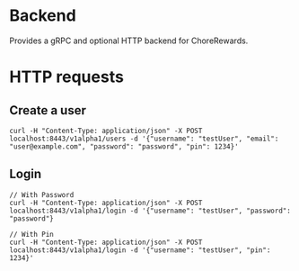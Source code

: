 # Backend

Provides a gRPC and optional HTTP backend for ChoreRewards.

# HTTP requests

## Create a user

```
curl -H "Content-Type: application/json" -X POST localhost:8443/v1alpha1/users -d '{"username": "testUser", "email": "user@example.com", "password": "password", "pin": 1234}'
```

## Login

```
// With Password
curl -H "Content-Type: application/json" -X POST localhost:8443/v1alpha1/login -d '{"username": "testUser", "password": "password"}

// With Pin
curl -H "Content-Type: application/json" -X POST localhost:8443/v1alpha1/login -d '{"username": "testUser", "pin": 1234}'
```
